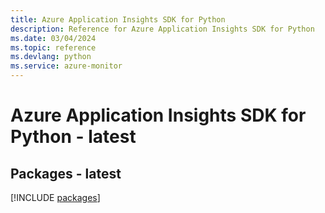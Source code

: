 ```yaml
---
title: Azure Application Insights SDK for Python
description: Reference for Azure Application Insights SDK for Python
ms.date: 03/04/2024
ms.topic: reference
ms.devlang: python
ms.service: azure-monitor
---
```

# Azure Application Insights SDK for Python - latest
## Packages - latest
[!INCLUDE [packages](application-insights-index.md)]